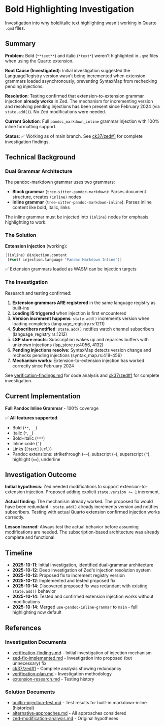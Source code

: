 # Bold Highlighting Investigation

Investigation into why bold/italic text highlighting wasn't working in Quarto `.qmd` files.

## Summary

**Problem**: Bold (`**text**`) and italic (`*text*`) weren't highlighted in `.qmd` files when using the Quarto extension.

**Root Cause (Investigated)**: Initial investigation suggested the LanguageRegistry version wasn't being incremented when extension grammars loaded asynchronously, preventing SyntaxMap from rechecking pending injections.

**Resolution**: Testing confirmed that extension-to-extension grammar injection **already works** in Zed. The mechanism for incrementing version and resolving pending injections has been present since February 2024 (via `state.add()`). No Zed modifications were needed.

**Current Solution**: Full `pandoc_markdown_inline` grammar injection with 100% inline formatting support.

**Status**: ✅ Working as of main branch. See [ck37/zed#1](https://github.com/ck37/zed/issues/1) for complete investigation findings.

## Technical Background

### Dual Grammar Architecture

The pandoc-markdown grammar uses two grammars:
- **Block grammar** (`tree-sitter-pandoc-markdown`): Parses document structure, creates `(inline)` nodes
- **Inline grammar** (`tree-sitter-pandoc-markdown-inline`): Parses inline content like bold, italic, links

The inline grammar must be injected into `(inline)` nodes for emphasis highlighting to work.

### The Solution

**Extension injection** (working):
```scheme
((inline) @injection.content
 (#set! injection.language "Pandoc Markdown Inline"))
```
✅ Extension grammars loaded as WASM can be injection targets

### The Investigation

Research and testing confirmed:
1. **Extension grammars ARE registered** in the same language registry as built-ins
2. **Loading IS triggered** when injection is first encountered
3. **Version increment happens**: `state.add()` increments version when loading completes (language_registry.rs:1211)
4. **Subscribers notified**: `state.add()` notifies watch channel subscribers (language_registry.rs:1212)
5. **LSP store reacts**: Subscription wakes up and reparses buffers with unknown injections (lsp_store.rs:4056, 4132)
6. **Pending injections resolve**: SyntaxMap detects version change and rechecks pending injections (syntax_map.rs:418-456)
7. **Mechanism works**: Extension-to-extension injection has worked correctly since February 2024

See [verification-findings.md](./verification-findings.md) for code analysis and [ck37/zed#1](https://github.com/ck37/zed/issues/1) for complete investigation.

## Current Implementation

**Full Pandoc Inline Grammar** - 100% coverage

✅ **All features supported**:
- Bold (`**`, `__`)
- Italic (`*`, `_`)
- Bold+italic (`***`)
- Inline code (`` ` ``)
- Links (`[text](url)`)
- Pandoc extensions: strikethrough (`~~`), subscript (`~`), superscript (`^`), highlight (`==`), underline

## Investigation Outcome

**Initial hypothesis**: Zed needed modifications to support extension-to-extension injection. Proposed adding explicit `state.version += 1` increment.

**Actual finding**: The mechanism already worked. The proposed fix would have been redundant - `state.add()` already increments version and notifies subscribers. Testing with actual Quarto extension confirmed injection works correctly.

**Lesson learned**: Always test the actual behavior before assuming modifications are needed. The subscription-based architecture was already complete and functional.

## Timeline

- **2025-10-11**: Initial investigation, identified dual-grammar architecture
- **2025-10-12**: Deep investigation of Zed's injection resolution system
- **2025-10-12**: Proposed fix to increment registry version
- **2025-10-12**: Implemented and tested proposed fix
- **2025-10-14**: Discovered proposed fix was redundant with existing `state.add()` behavior
- **2025-10-14**: Tested and confirmed extension injection works without modifications
- **2025-10-14**: Merged `use-pandoc-inline-grammar` to `main` - full highlighting now default

## References

### Investigation Documents
- [verification-findings.md](./verification-findings.md) - Initial investigation of injection mechanism
- [zed-fix-implemented.md](./zed-fix-implemented.md) - Investigation into proposed (but unnecessary) fix
- [ck37/zed#1](https://github.com/ck37/zed/issues/1) - Complete analysis showing redundancy
- [verification-plan.md](./verification-plan.md) - Investigation methodology
- [extension-research.md](./extension-research.md) - Testing history

### Solution Documents
- [builtin-injection-test.md](./builtin-injection-test.md) - Test results for built-in markdown-inline (historical)
- [alternative-approaches.md](./alternative-approaches.md) - All approaches considered
- [zed-modification-analysis.md](./zed-modification-analysis.md) - Original hypotheses
